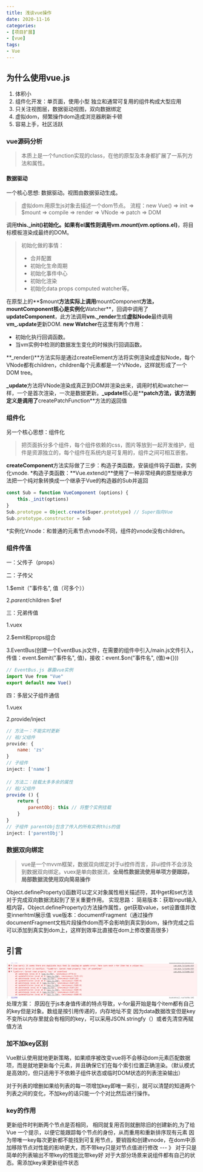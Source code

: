 ```yaml
---
title: 浅谈vue操作
date: 2020-11-16
categories: 
- [项目扩展]
- [vue]
tags:
- Vue
---
```

## 为什么使用vue.js

1. 体积小
2. 组件化开发：单页面，使用小型 独立和通常可复用的组件构成大型应用
3. 只关注视图层，数据驱动视图，双向数据绑定
4. 虚拟dom，频繁操作dom造成浏览器刷新卡顿
5. 容易上手，社区活跃

### vue源码分析

> 本质上是一个function实现的class，在他的原型及本身都扩展了一系列方法和属性。

#### 数据驱动

一个核心思想: 数据驱动。视图由数据驱动生成。

> 虚拟dom:用原生js对象去描述一个dom节点。
> 流程：new Vue() => init => $mount => compile => render => VNode => patch => DOM

调用**this._init()**初始化。如果有el属性则调用**vm.$mount(vm.$options.el)**，将目标模板渲染成最终的DOM。
> 初始化做的事情：
> * 合并配置
> * 初始化生命周期
> * 初始化事件中心
> * 初始化渲染
> * 初始化data props computed watcher等。

在原型上的**$mount**方法实际上调用**mountComponent**方法，**mountComponent**核心是实例化**Watcher**，回调中调用了**updateComponent**，此方法调用**vm._render**生成**虚拟Node**最终调用**vm_.update**更新DOM.
**new Watcher**在这里有两个作用：
* 初始化执行回调函数。
* 当vm实例中检测的数据发生变化的时候执行回调函数。

**_render()**方法实际是通过createElement方法将实例渲染成虚拟Node，每个VNode都有children，children每个元素都是一个VNode，这样就形成了一个DOM tree。

**_update**方法将VNode渲染成真正到DOM并渲染出来，调用时机和watcher一样，一个是首次渲染，一次是数据更新。**_update**核心是**__patch__**方法，该方法到定义是调用了**createPatchFunction**方法的返回值

### 组件化

另一个核心思想：组件化

> 把页面拆分多个组件，每个组件依赖的css，图片等放到一起开发维护，组件是资源独立的，每个组件在系统内是可复用的，组件之间可相互嵌套。

**createComponent**方法实际做了三步：构造子类函数，安装组件钩子函数，实例化vnode.
*构造子类函数：**Vue.extend()**使用了一种非常经典的原型继承方法把一个纯对象转换成一个继承于Vue的构造器的Sub并返回
```js
const Sub = function VueComponent (options) {
    this._init(options)
}
Sub.prototype = Object.create(Super.prototype) // Super指向Vue
Sub.prototype.constructor = Sub
```
*实例化Vnode：和普通的元素节点vnode不同，组件的vnode没有children。

### 组件传值

一：父传子（props）

二：子传父

1.$emit（"事件名", 值（可多个））

2.$parent/$children $ref

三：兄弟传值

1.vuex

2.$emit和props组合

3.EventBus(创建一个EventBus.js文件，在需要的组件中引入/main.js文件引入，传值：event.$emit("事件名", 值)，接收：event.$on("事件名", (值)=>{}))

```js
// EventBus.js 暴露vue实例
import Vue from "Vue"
export default new Vue()
```

四：多层父子组件通信

1.vuex

2.provide/inject

```js
// 方法一：不能实时更新
// 祖/父组件
provide: {
    name: 'zs'
}
// 子组件
inject: ['name']

// 方法二：挂载太多多余的属性
// 祖/父组件
provide () {
    return {
        parentObj: this // 将整个实例挂载
    }
}
// 子组件 parentObj包含了传入的所有实例this的值
inject: ['parentObj']

```
### 数据双向绑定
>vue是一个mvvm框架，数据双向绑定对于ui控件而言，非ui控件不会涉及到数据双向绑定。vuex是单向数据流，**全局性数据流使用单项方便跟踪，局部数据流使用双向简易操作**

Object.defineProperty()函数可以定义对象属性相关描述符，其中get和set方法对于完成双向数据流起到了至关重要作用。
实现思路：
  简易版本：获取input输入框内容，Object.defineProperty()方法操作属性，get获取value，set设置值并改变innerhtml展示值
  vue版本：documentFragment（通过操作documentFragment文档片段操作dom而不会影响到真实到dom，操作完成之后可以添加到真实到dom上，这样到效率比直接在dom上修改要高很多）

## 引言

![Image text](images/error.png)
处理方案：
原因在于js本身值传递的特点导致，v-for最开始是每个item都有自己的key但是对象。数组是按引用传递的，内存地址不变 因为data数据改变但是key不变所以内存里就会有相同的key，可以采用JSON.stringfy（）或者先清空再赋值方法

### 加不加key区别

Vue默认使用就地更新策略，如果顺序被改变vue将不会移动dom元素匹配数据项，而是就地更新每个元素，并且确保它们在每个索引位置正确渲染。（默认模式是高效的，但只适用于不依赖子组件状态或临时DOM状态的列表渲染输出）

对于列表的增删如果给列表的每一项增加key即唯一索引，就可以清楚的知道两个列表之间的变化，不加key的话只能一个个对比然后进行操作。

### key的作用

更新组件时判断两个节点是否相同， 相同就复用否则就删除旧的创建新的,为了给 Vue 一个提示，以便它能跟踪每个节点的身份，从而重用和重新排序现有元素
因为带唯一key每次更新都不能找到可复用节点，要销毁和创建vnode，在dom中添加移除节点对性能的影响更大，而不带key只是对节点值进行修改 --- 》 对于只是简单的列表输出不带key的性能比带key好
对于大部分场景来说组件都有自己的状态。需添加key来更新组件状态
